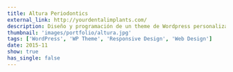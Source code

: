 ```yaml
---
title: Altura Periodontics
external_link: http://yourdentalimplants.com/
description: Diseño y programación de un theme de Wordpress personalizado.
thumbnail: 'images/portfolio/altura.jpg'
tags: ['WordPress', 'WP Theme', 'Responsive Design', 'Web Design']
date: 2015-11
show: true
has_single: false
---
```

